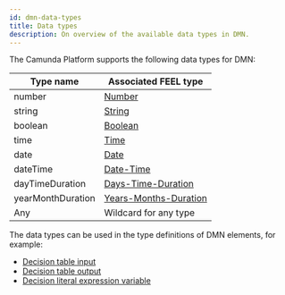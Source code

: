 ```yaml
---
id: dmn-data-types
title: Data types
description: On overview of the available data types in DMN.
---
```


The Camunda Platform supports the following data types for DMN:

| Type name         | Associated FEEL type                                                                             |
|-------------------|--------------------------------------------------------------------------------------------------|
| number            | [Number](/reference/feel/language-guide/feel-data-types.md#number)                               |
| string            | [String](/reference/feel/language-guide/feel-data-types.md#string)                               |
| boolean           | [Boolean](/reference/feel/language-guide/feel-data-types.md#boolean)                             |
| time              | [Time](/reference/feel/language-guide/feel-data-types.md#time)                                   |
| date              | [Date](/reference/feel/language-guide/feel-data-types.md#date)                                   |
| dateTime          | [Date-Time](/reference/feel/language-guide/feel-data-types.md#date-time)                         |
| dayTimeDuration   | [Days-Time-Duration](/reference/feel/language-guide/feel-data-types.md#days-time-duration)       |
| yearMonthDuration | [Years-Months-Duration](/reference/feel/language-guide/feel-data-types.md#years-months-duration) |
| Any               | Wildcard for any type                                                                            |

The data types can be used in the type definitions of DMN elements, for example:

* [Decision table input](decision-table-input.md#input-type-definition)
* [Decision table output](decision-table-output.md#output-type-definition)
* [Decision literal expression variable](decision-literal-expression.md#variable-type-definition)
